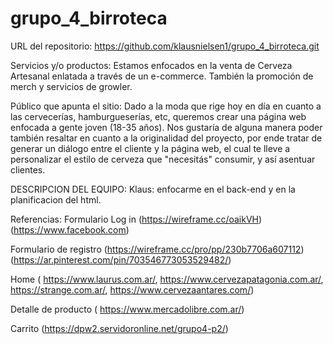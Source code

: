 # grupo_4_birroteca
URL del repositorio: https://github.com/klausnielsen1/grupo_4_birroteca.git


Servicios y/o productos:
Estamos enfocados en la venta de Cerveza Artesanal enlatada a través de un e-commerce. También la promoción de merch y servicios de growler. 

Público que apunta el sitio:
Dado a la moda que rige hoy en día en cuanto a las cervecerías, hamburgueserías, etc, queremos crear una página web enfocada a gente joven (18-35 años). Nos gustaría de alguna manera poder también resaltar en cuanto a la originalidad del proyecto, por ende tratar de generar un diálogo entre el cliente y la página web, el cual te lleve a personalizar el estilo de cerveza que "necesitás"  consumir, y así asentuar clientes. 

DESCRIPCION DEL EQUIPO:
Klaus: enfocarme en el back-end y en la planificacion del html.



Referencias:
Formulario Log in (https://wireframe.cc/oaikVH)(https://www.facebook.com)


Formulario de registro (https://wireframe.cc/pro/pp/230b7706a607112)(https://ar.pinterest.com/pin/703546773053529482/)


Home ( https://www.laurus.com.ar/, https://www.cervezapatagonia.com.ar/, https://strange.com.ar/, https://www.cervezaantares.com/)


Detalle de producto ( https://www.mercadolibre.com.ar/)


Carrito (https://dpw2.servidoronline.net/grupo4-p2/)


